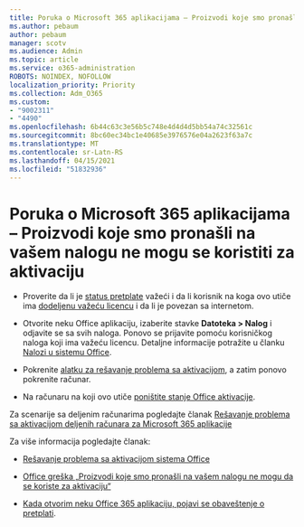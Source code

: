 ```yaml
---
title: Poruka o Microsoft 365 aplikacijama – Proizvodi koje smo pronašli na vašem nalogu ne mogu se koristiti za aktivaciju
ms.author: pebaum
author: pebaum
manager: scotv
ms.audience: Admin
ms.topic: article
ms.service: o365-administration
ROBOTS: NOINDEX, NOFOLLOW
localization_priority: Priority
ms.collection: Adm_O365
ms.custom:
- "9002311"
- "4490"
ms.openlocfilehash: 6b44c63c3e56b5c748e4d4d4d5bb54a74c32561c
ms.sourcegitcommit: 8bc60ec34bc1e40685e3976576e04a2623f63a7c
ms.translationtype: MT
ms.contentlocale: sr-Latn-RS
ms.lasthandoff: 04/15/2021
ms.locfileid: "51832936"
---
```

# <a name="microsoft-365-apps-message---the-products-we-found-in-your-account-cant-be-used-to-activate"></a>Poruka o Microsoft 365 aplikacijama – Proizvodi koje smo pronašli na vašem nalogu ne mogu se koristiti za aktivaciju

- Proverite da li je [status pretplate](https://support.office.com/article/unlicensed-product-and-activation-errors-in-office-0d23d3c0-c19c-4b2f-9845-5344fedc4380#bkmk_checksubscription) važeći i da li korisnik na koga ovo utiče ima [dodeljenu važeću licencu](https://support.office.com/article/997596B5-4173-4627-B915-36ABAC6786DC?wt.mc_id=Alchemy_ClientDIA) i da li je povezan sa internetom. 

- Otvorite neku Office aplikaciju, izaberite stavke **Datoteka > Nalog** i odjavite se sa svih naloga. Ponovo se prijavite pomoću korisničkog naloga koji ima važeću licencu. Detaljne informacije potražite u članku [Nalozi u sistemu Office](https://support.office.com/article/accounts-in-office-628ea040-f265-49de-b986-be09c3ebf8a9).

- Pokrenite [alatku za rešavanje problema sa aktivacijom](https://aka.ms/SARA-OfficeActivation-Alchemy), a zatim ponovo pokrenite računar.

- Na računaru na koji ovo utiče [poništite stanje Office aktivacije](https://docs.microsoft.com/office/troubleshoot/activation/reset-office-365-proplus-activation-state).

Za scenarije sa deljenim računarima pogledajte članak [Rešavanje problema sa aktivacijom deljenih računara za Microsoft 365 aplikacije](https://docs.microsoft.com/DeployOffice/troubleshoot-shared-computer-activation)

Za više informacija pogledajte članak: 

- [Rešavanje problema sa aktivacijom sistema Office](https://support.office.com/article/unlicensed-product-and-activation-errors-in-office-0d23d3c0-c19c-4b2f-9845-5344fedc4380)

- [Office greška „Proizvodi koje smo pronašli na vašem nalogu ne mogu da se koriste za aktivaciju“](https://support.office.com/article/office-error-the-products-we-found-in-your-account-can-t-be-used-to-activate-c9f9a0b3-5aae-4131-8077-21e6a59f141e)

- [Kada otvorim neku Office 365 aplikaciju, pojavi se obaveštenje o pretplati](https://support.office.com/article/a-subscription-notice-appears-when-i-open-an-office-365-application-4cabe32c-f594-4c0e-9191-3d3ade10cceb).
